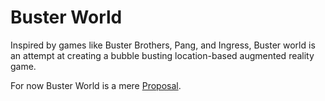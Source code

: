# Buster World
Inspired by games like Buster Brothers, Pang, and Ingress, Buster world is an attempt at creating a bubble busting location-based augmented reality game.

For now Buster World is a mere [Proposal](buster-world/proposal.md). 
